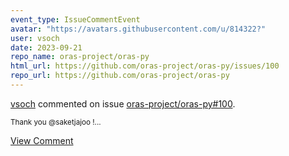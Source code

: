 ```yaml
---
event_type: IssueCommentEvent
avatar: "https://avatars.githubusercontent.com/u/814322?"
user: vsoch
date: 2023-09-21
repo_name: oras-project/oras-py
html_url: https://github.com/oras-project/oras-py/issues/100
repo_url: https://github.com/oras-project/oras-py
---
```


<a href='https://github.com/vsoch' target='_blank'>vsoch</a> commented on issue <a href='https://github.com/oras-project/oras-py/issues/100' target='_blank'>oras-project/oras-py#100</a>.

<small>Thank you @saketjajoo !...</small>

<a href='https://github.com/oras-project/oras-py/issues/100' target='_blank'>View Comment</a>